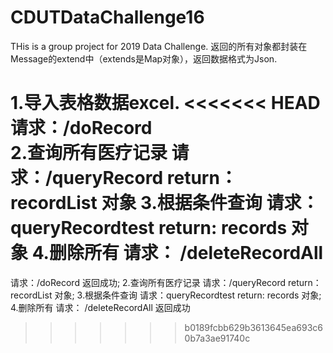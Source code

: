 # CDUTDataChallenge16
THis is a group project for 2019 Data Challenge.
返回的所有对象都封装在Message的extend中（extends是Map对象），返回数据格式为Json.

1.导入表格数据excel.
<<<<<<< HEAD
   请求：/doRecord    
2.查询所有医疗记录
   请求：/queryRecord  return： recordList  对象
3.根据条件查询
   请求：queryRecordtest  return:  records 对象
4.删除所有
   请求： /deleteRecordAll 
=======
   请求：/doRecord    返回成功;
2.查询所有医疗记录
   请求：/queryRecord  return： recordList  对象;
3.根据条件查询
   请求：queryRecordtest  return:  records 对象;
4.删除所有
   请求： /deleteRecordAll 返回成功

>>>>>>> b0189fcbb629b3613645ea693c60b7a3ae91740c
